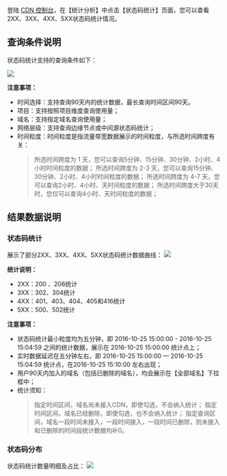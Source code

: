 登陆 [CDN 控制台](https://console.qcloud.com/cdn)，在【统计分析】中点击【状态码统计】页面，您可以查看2XX、3XX、4XX、5XX状态码统计情况。

## 查询条件说明

状态码统计支持的查询条件如下：

![](https://mc.qcloudimg.com/static/img/6f477a9ec9e28e38f6609f527ff7e531/status_query_condition.png)

**注意事项：**

+ 时间选择：支持查询90天内的统计数据，最长查询时间区间90天。
+ 项目：支持按照项目维度查询使用量；
+ 域名：支持指定域名查询使用量；
+ 网络层级：支持查询边缘节点或中间源状态码统计；
+ 时间粒度：时间粒度是指流量带宽数据展示的时间粒度，与所选时间跨度有关：
	> 所选时间跨度为 1 天，您可以查询5分钟、15分钟、30分钟、2小时、4小时时间粒度的数据；
	> 所选时间跨度为 2-3 天，您可以查询15分钟、30分钟、2小时、4小时时间粒度的数据；
	> 所选时间跨度为 4-7 天，您可以查询2小时、4小时、天时间粒度的数据；
	> 所选时间跨度大于30天时，您仅可以查询4小时、天时间粒度的数据；

## 结果数据说明
### 状态码统计
展示了部分2XX、3XX、4XX、5XX状态码统计数据曲线：
![](https://mc.qcloudimg.com/static/img/2843c198d162efc05dc48e4e94e1eef2/status.png)

**统计说明：**

+ 2XX：200 、206统计
+ 3XX：302、304统计
+ 4XX：401、403、404、405和416统计
+ 5XX：500、502统计

**注意事项：**

+ 状态码统计最小粒度均为五分钟，即 2016-10-25 15:00:00 - 2016-10-25 15:04:59 之间的统计数据，展示在 2016-10-25 15:00:00 统计点上；
+ 实时数据延迟在五分钟左右，即 2016-10-25 15:00:00 — 2016-10-25 15:04:59 统计点，在2016-10-25 15:10:00 左右出现；
+ 用户90天内加入的域名（包括已删除的域名），均会展示在【全部域名】下拉框中；
+ 统计须知：
	> 指定时间区间，域名尚未接入CDN，即使勾选，不会纳入统计；
	> 指定时间区间，域名已经删除，即使勾选，也不会纳入统计；
	> 指定查询区间，域名一段时间未接入，一段时间接入，一段时间已删除，则未接入和已删除的时间段统计数据均补0。

### 状态码分布
状态码统计数量明细及占比：
![](https://mc.qcloudimg.com/static/img/4ed70b3dee66a924f1faa0715c5bff16/status_detail.png)







